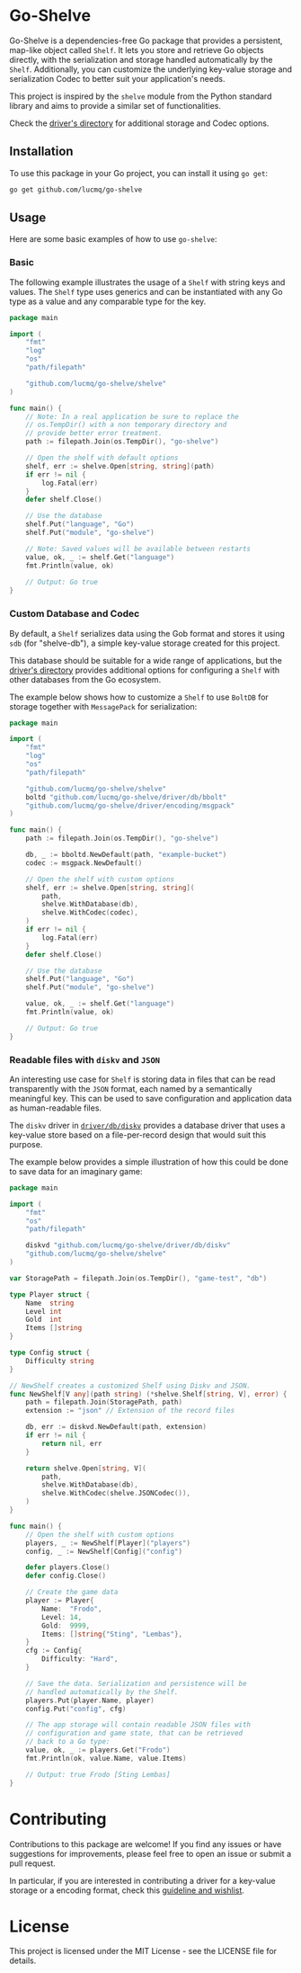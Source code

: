 # Go-Shelve
Go-Shelve is a dependencies-free Go package that provides a persistent, map-like
object called `Shelf`. It lets you store and retrieve Go objects directly, with
the serialization and storage handled automatically by the `Shelf`. Additionally,
you can customize the underlying key-value storage and serialization Codec to
better suit your application's needs.

This project is inspired by the `shelve` module from the Python standard
library and aims to provide a similar set of functionalities.

Check the [driver's directory](./driver/README.md) for additional storage and
Codec options.

## Installation
To use this package in your Go project, you can install it using `go get`:
```bash
go get github.com/lucmq/go-shelve
```

## Usage
Here are some basic examples of how to use `go-shelve`:

### Basic
The following example illustrates the usage of a `Shelf` with string keys and
values. The `Shelf` type uses generics and can be instantiated with any Go type
as a value and any comparable type for the key.
```go
package main

import (
	"fmt"
	"log"
	"os"
	"path/filepath"

	"github.com/lucmq/go-shelve/shelve"
)

func main() {
	// Note: In a real application be sure to replace the
	// os.TempDir() with a non temporary directory and
	// provide better error treatment. 
	path := filepath.Join(os.TempDir(), "go-shelve")

	// Open the shelf with default options
	shelf, err := shelve.Open[string, string](path)
	if err != nil {
		log.Fatal(err)
	}
	defer shelf.Close()

	// Use the database
	shelf.Put("language", "Go")
	shelf.Put("module", "go-shelve")

	// Note: Saved values will be available between restarts
	value, ok, _ := shelf.Get("language")
	fmt.Println(value, ok)
	
	// Output: Go true
}
```

### Custom Database and Codec
By default, a `Shelf` serializes data using the Gob format and stores it using
`sdb` (for "shelve-db"), a simple key-value storage created for this project.

This database should be suitable for a wide range of applications, but the
[driver's directory](./driver/README.md) provides additional options for
configuring a `Shelf` with other databases from the Go ecosystem.

The example below shows how to customize a `Shelf` to use `BoltDB` for storage
together with `MessagePack` for serialization:
```go
package main

import (
	"fmt"
	"log"
	"os"
	"path/filepath"

	"github.com/lucmq/go-shelve/shelve"
	boltd "github.com/lucmq/go-shelve/driver/db/bbolt"
	"github.com/lucmq/go-shelve/driver/encoding/msgpack"
)

func main() {
	path := filepath.Join(os.TempDir(), "go-shelve")

	db, _ := bboltd.NewDefault(path, "example-bucket")
	codec := msgpack.NewDefault()

	// Open the shelf with custom options
	shelf, err := shelve.Open[string, string](
		path,
		shelve.WithDatabase(db),
		shelve.WithCodec(codec),
	)
	if err != nil {
		log.Fatal(err)
	}
	defer shelf.Close()

	// Use the database
	shelf.Put("language", "Go")
	shelf.Put("module", "go-shelve")

	value, ok, _ := shelf.Get("language")
	fmt.Println(value, ok)

	// Output: Go true
}
```

### Readable files with `diskv` and `JSON`
An interesting use case for `Shelf` is storing data in files that can be read
transparently with the `JSON` format, each named by a semantically meaningful
key. This can be used to save configuration and application data as
human-readable files.

The `diskv` driver in [`driver/db/diskv`](./driver/db/diskv) provides a
database driver that uses a key-value store based on a file-per-record design
that would suit this purpose.

The example below provides a simple illustration of how this could be done to
save data for an imaginary game:
```go
package main

import (
	"fmt"
	"os"
	"path/filepath"

	diskvd "github.com/lucmq/go-shelve/driver/db/diskv"
	"github.com/lucmq/go-shelve/shelve"
)

var StoragePath = filepath.Join(os.TempDir(), "game-test", "db")

type Player struct {
	Name  string
	Level int
	Gold  int
	Items []string
}

type Config struct {
	Difficulty string
}

// NewShelf creates a customized Shelf using Diskv and JSON.
func NewShelf[V any](path string) (*shelve.Shelf[string, V], error) {
	path = filepath.Join(StoragePath, path)
	extension := "json" // Extension of the record files

	db, err := diskvd.NewDefault(path, extension)
	if err != nil {
		return nil, err
	}

	return shelve.Open[string, V](
		path,
		shelve.WithDatabase(db),
		shelve.WithCodec(shelve.JSONCodec()),
	)
}

func main() {
	// Open the shelf with custom options
	players, _ := NewShelf[Player]("players")
	config, _ := NewShelf[Config]("config")

	defer players.Close()
	defer config.Close()

	// Create the game data
	player := Player{
		Name:  "Frodo",
		Level: 14,
		Gold:  9999,
		Items: []string{"Sting", "Lembas"},
	}
	cfg := Config{
		Difficulty: "Hard",
	}

	// Save the data. Serialization and persistence will be
	// handled automatically by the Shelf.
	players.Put(player.Name, player)
	config.Put("config", cfg)

	// The app storage will contain readable JSON files with
	// configuration and game state, that can be retrieved
	// back to a Go type:
	value, ok, _ := players.Get("Frodo")
	fmt.Println(ok, value.Name, value.Items)

	// Output: true Frodo [Sting Lembas]
}
```

# Contributing
Contributions to this package are welcome! If you find any issues or have suggestions
for improvements, please feel free to open an issue or submit a pull request.

In particular, if you are interested in contributing a driver for a key-value storage
or a encoding format, check this [guideline and wishlist](./driver/README.md).

# License
This project is licensed under the MIT License - see the LICENSE file for details.

